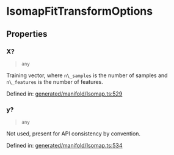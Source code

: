 # IsomapFitTransformOptions

## Properties

### X?

> `any`

Training vector, where `n\_samples` is the number of samples and `n\_features` is the number of features.

Defined in:  [generated/manifold/Isomap.ts:529](https://github.com/transitive-bullshit/scikit-learn-ts/blob/92ab806/packages/sklearn/src/generated/manifold/Isomap.ts#L529)

### y?

> `any`

Not used, present for API consistency by convention.

Defined in:  [generated/manifold/Isomap.ts:534](https://github.com/transitive-bullshit/scikit-learn-ts/blob/92ab806/packages/sklearn/src/generated/manifold/Isomap.ts#L534)
